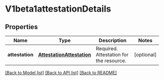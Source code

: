 # V1beta1attestationDetails

## Properties
Name | Type | Description | Notes
------------ | ------------- | ------------- | -------------
**attestation** | [**AttestationAttestation**](AttestationAttestation.md) | Required. Attestation for the resource. | [optional] 

[[Back to Model list]](../README.md#documentation-for-models) [[Back to API list]](../README.md#documentation-for-api-endpoints) [[Back to README]](../README.md)


